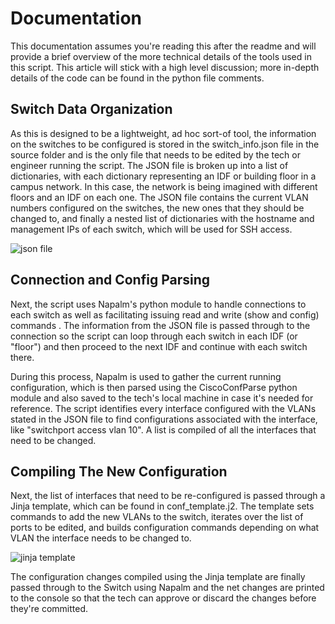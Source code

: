 ﻿
# Documentation

This documentation assumes you're reading this after the readme and will provide a brief overview of the more technical details of the tools used in this script. This article will stick with a high level discussion; more in-depth details of the code can be found in the python file comments.
## Switch Data Organization
As this is designed to be a lightweight, ad hoc sort-of tool, the information on the switches to be configured is stored in the switch_info.json file in the source folder and is the only file that needs to be edited by the tech or engineer running the script. The JSON file is broken up into a list of dictionaries, with each dictionary representing an IDF or building floor in a campus network. In this case, the network is being imagined with different floors and an IDF on each one. The JSON file contains the current VLAN numbers configured on the switches, the new ones that they should be changed to, and finally a nested list of dictionaries with the hostname and management IPs of each switch, which will be used for SSH access.

![json file](https://raw.githubusercontent.com/pduffman004/cisco_switchport_config/master/static/json_file.png)
## Connection and Config Parsing
Next, the script uses Napalm's python module to handle connections to each switch as well as facilitating issuing read and write (show and config) commands . The information from the JSON file is passed through to the connection so the script can loop through each switch in each IDF (or "floor") and then proceed to the next IDF and continue with each switch there.

During this process, Napalm is used to gather the current running configuration, which is then parsed using the CiscoConfParse python module and also saved to the tech's local machine in case it's needed for reference. The script identifies every interface configured with the VLANs stated in the JSON file to find configurations associated with the interface, like "switchport access vlan 10". A list is compiled of all the interfaces that need to be changed.
## Compiling The New Configuration
Next, the list of interfaces that need to be re-configured is passed through a Jinja template, which can be found in conf_template.j2. The template sets commands to add the new VLANs to the switch, iterates over the list of ports to be edited, and builds configuration commands depending on what VLAN the interface needs to be changed to.

![jinja template](https://raw.githubusercontent.com/pduffman004/cisco_switchport_config/master/static/jinja_template.png)

The configuration changes compiled using the Jinja template are finally passed through to the Switch using Napalm and the net changes are printed to the console so that the tech can approve or discard the changes before they're committed.
